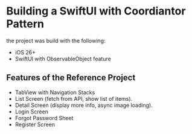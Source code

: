 # Building a SwiftUI with Coordiantor Pattern

the project was build with the following:
- iOS 26+
- SwiftUI with ObservableObject feature 

## Features of the Reference Project

- TabView with Navigation Stacks
- List Screen (fetch from API, show list of items).
- Detail Screen (display more info, async image loading).
- Login Screen
- Forgot Password Sheet
- Register Screen




